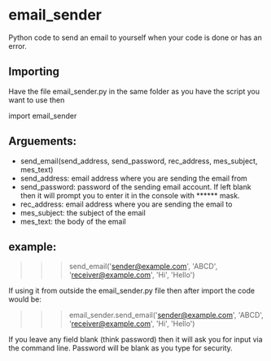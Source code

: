 # email_sender
 Python code to send an email to yourself when your code is done or has an error.

## Importing
Have the file email_sender.py in the same folder as you have the script you want to use then

import email_sender

## Arguements:
* send_email(send_address, send_password, rec_address, mes_subject, mes_text)
* send_address: email address where you are sending the email from
* send_password: password of the sending email account. If left blank then it will prompt you to enter it in the console with ****** mask.
* rec_address: email address where you are sending the email to
* mes_subject: the subject of the email
* mes_text: the body of the email

## example:
>>> send_email('sender@example.com', 'ABCD', 'receiver@example.com', 'Hi', 'Hello')

If using it from outside the email_sender.py file then after import the code would be:

>>> email_sender.send_email('sender@example.com', 'ABCD', 'receiver@example.com', 'Hi', 'Hello')

If you leave any field blank (think password) then it will ask you for input via the command line. Password will be blank as you type for security.
